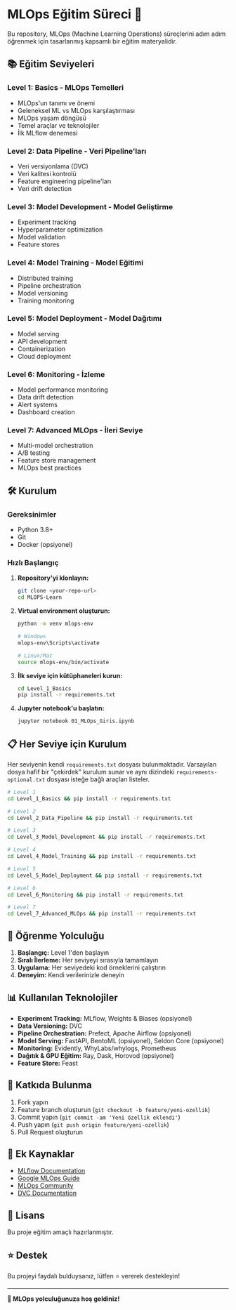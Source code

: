# MLOps Eğitim Süreci 🚀

Bu repository, MLOps (Machine Learning Operations) süreçlerini adım adım öğrenmek için tasarlanmış kapsamlı bir eğitim materyalidir.

## 📚 Eğitim Seviyeleri

### Level 1: Basics - MLOps Temelleri
- MLOps'un tanımı ve önemi
- Geleneksel ML vs MLOps karşılaştırması
- MLOps yaşam döngüsü
- Temel araçlar ve teknolojiler
- İlk MLflow denemesi

### Level 2: Data Pipeline - Veri Pipeline'ları
- Veri versiyonlama (DVC)
- Veri kalitesi kontrolü
- Feature engineering pipeline'ları
- Veri drift detection

### Level 3: Model Development - Model Geliştirme
- Experiment tracking
- Hyperparameter optimization
- Model validation
- Feature stores

### Level 4: Model Training - Model Eğitimi
- Distributed training
- Pipeline orchestration
- Model versioning
- Training monitoring

### Level 5: Model Deployment - Model Dağıtımı
- Model serving
- API development
- Containerization
- Cloud deployment

### Level 6: Monitoring - İzleme
- Model performance monitoring
- Data drift detection
- Alert systems
- Dashboard creation

### Level 7: Advanced MLOps - İleri Seviye
- Multi-model orchestration
- A/B testing
- Feature store management
- MLOps best practices

## 🛠️ Kurulum

### Gereksinimler
- Python 3.8+
- Git
- Docker (opsiyonel)

### Hızlı Başlangıç

1. **Repository'yi klonlayın:**
   ```bash
   git clone <your-repo-url>
   cd MLOPS-Learn
   ```

2. **Virtual environment oluşturun:**
   ```bash
   python -m venv mlops-env
   
   # Windows
   mlops-env\Scripts\activate
   
   # Linux/Mac
   source mlops-env/bin/activate
   ```

3. **İlk seviye için kütüphaneleri kurun:**
   ```bash
   cd Level_1_Basics
   pip install -r requirements.txt
   ```

4. **Jupyter notebook'u başlatın:**
   ```bash
   jupyter notebook 01_MLOps_Giris.ipynb
   ```

## 📋 Her Seviye için Kurulum

Her seviyenin kendi `requirements.txt` dosyası bulunmaktadır. Varsayılan dosya hafif bir "çekirdek" kurulum sunar ve aynı dizindeki `requirements-optional.txt` dosyası isteğe bağlı araçları listeler.

```bash
# Level 1
cd Level_1_Basics && pip install -r requirements.txt

# Level 2
cd Level_2_Data_Pipeline && pip install -r requirements.txt

# Level 3
cd Level_3_Model_Development && pip install -r requirements.txt

# Level 4
cd Level_4_Model_Training && pip install -r requirements.txt

# Level 5
cd Level_5_Model_Deployment && pip install -r requirements.txt

# Level 6
cd Level_6_Monitoring && pip install -r requirements.txt

# Level 7
cd Level_7_Advanced_MLOps && pip install -r requirements.txt
```

## 🎯 Öğrenme Yolculuğu

1. **Başlangıç:** Level 1'den başlayın
2. **Sıralı İlerleme:** Her seviyeyi sırasıyla tamamlayın
3. **Uygulama:** Her seviyedeki kod örneklerini çalıştırın
4. **Deneyim:** Kendi verilerinizle deneyin

## 📊 Kullanılan Teknolojiler

- **Experiment Tracking:** MLflow, Weights & Biases (opsiyonel)
- **Data Versioning:** DVC
- **Pipeline Orchestration:** Prefect, Apache Airflow (opsiyonel)
- **Model Serving:** FastAPI, BentoML (opsiyonel), Seldon Core (opsiyonel)
- **Monitoring:** Evidently, WhyLabs/whylogs, Prometheus
- **Dağıtık & GPU Eğitim:** Ray, Dask, Horovod (opsiyonel)
- **Feature Store:** Feast

## 🤝 Katkıda Bulunma

1. Fork yapın
2. Feature branch oluşturun (`git checkout -b feature/yeni-ozellik`)
3. Commit yapın (`git commit -am 'Yeni özellik eklendi'`)
4. Push yapın (`git push origin feature/yeni-ozellik`)
5. Pull Request oluşturun

## 📖 Ek Kaynaklar

- [MLflow Documentation](https://mlflow.org/docs/latest/index.html)
- [Google MLOps Guide](https://cloud.google.com/architecture/mlops-continuous-delivery-and-automation-pipelines-in-machine-learning)
- [MLOps Community](https://mlops.community/)
- [DVC Documentation](https://dvc.org/doc)

## 📝 Lisans

Bu proje eğitim amaçlı hazırlanmıştır.

## ⭐ Destek

Bu projeyi faydalı bulduysanız, lütfen ⭐ vererek destekleyin!

---

**🎉 MLOps yolculuğunuza hoş geldiniz!**
